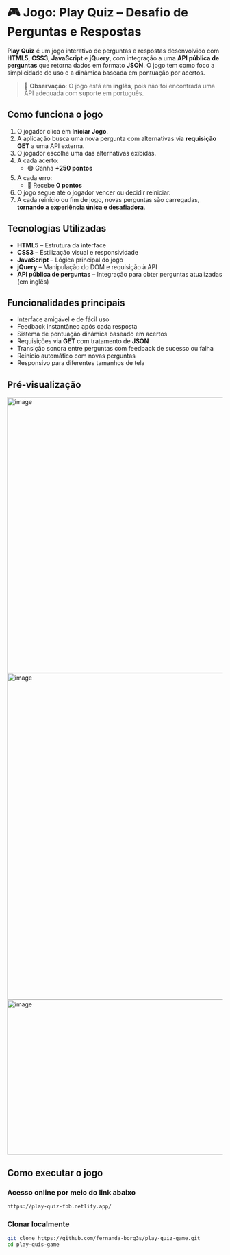 # 🎮 Jogo: Play Quiz – Desafio de Perguntas e Respostas

**Play Quiz** é um jogo interativo de perguntas e respostas desenvolvido com **HTML5**, **CSS3**, **JavaScript** e **jQuery**, com integração a uma **API pública de perguntas** que retorna dados em formato **JSON**. O jogo tem como foco a simplicidade de uso e a dinâmica baseada em pontuação por acertos.

> 📌 **Observação**: O jogo está em **inglês**, pois não foi encontrada uma API adequada com suporte em português.

##  Como funciona o jogo

1. O jogador clica em **Iniciar Jogo**.
2. A aplicação busca uma nova pergunta com alternativas via **requisição GET** a uma API externa.
3. O jogador escolhe uma das alternativas exibidas.
4. A cada acerto:
   - 🟢 Ganha **+250 pontos**
5. A cada erro:
   - 🔴 Recebe **0 pontos**
6. O jogo segue até o jogador vencer ou decidir reiniciar.
7. A cada reinício ou fim de jogo, novas perguntas são carregadas, **tornando a experiência única e desafiadora**.

## Tecnologias Utilizadas

- **HTML5** – Estrutura da interface
- **CSS3** – Estilização visual e responsividade
- **JavaScript** – Lógica principal do jogo
- **jQuery** – Manipulação do DOM e requisição à API
- **API pública de perguntas** – Integração para obter perguntas atualizadas (em inglês)

## Funcionalidades principais

- Interface amigável e de fácil uso
- Feedback instantâneo após cada resposta
- Sistema de pontuação dinâmica baseado em acertos
- Requisições via **GET** com tratamento de **JSON**
- Transição sonora entre perguntas com feedback de sucesso ou falha
- Reinício automático com novas perguntas
- Responsivo para diferentes tamanhos de tela

## Pré-visualização
<img width="808" height="644" alt="image" src="https://github.com/user-attachments/assets/d023ed30-73af-4860-b481-90b6de7f697c" />
<img width="882" height="763" alt="image" src="https://github.com/user-attachments/assets/17121014-c2ad-444b-92f8-1c49eeb65a0c" />
<img width="718" height="362" alt="image" src="https://github.com/user-attachments/assets/ca8c02f8-b13b-496f-b4ac-e9a5a0327a5d" />

## Como executar o jogo
### Acesso online por meio do link abaixo
```bash
https://play-quiz-fbb.netlify.app/
```
### Clonar localmente
```bash
git clone https://github.com/fernanda-borg3s/play-quiz-game.git
cd play-quis-game
```


